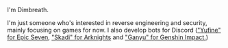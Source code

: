 I'm Dimbreath.

I'm just someone who's interested in reverse engineering and security, mainly focusing on games for now. I also develop bots for Discord (["Yufine" for Epic Seven](https://top.gg/bot/533520748396937217), ["Skadi" for Arknights](https://top.gg/bot/667216186966147072) and ["Ganyu" for Genshin Impact.](https://top.gg/bot/768153308590243911))  
